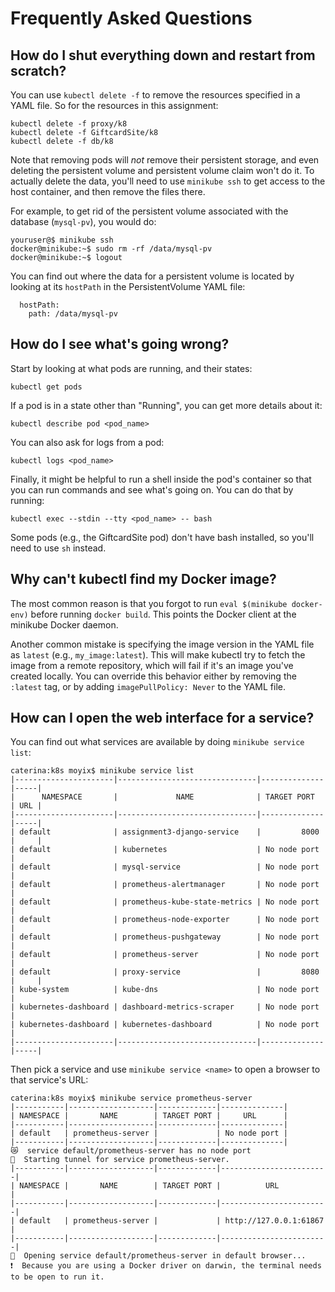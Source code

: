 # Frequently Asked Questions

## How do I shut everything down and restart from scratch?

You can use `kubectl delete -f` to remove the resources specified in a YAML file. So for the resources in this assignment:

```
kubectl delete -f proxy/k8
kubectl delete -f GiftcardSite/k8
kubectl delete -f db/k8
```

Note that removing pods will *not* remove their persistent storage, and even deleting the persistent volume and persistent volume claim won't do it. To actually delete the data, you'll need to use `minikube ssh` to get access to the host container, and then remove the files there.

For example, to get rid of the persistent volume associated with the database (`mysql-pv`), you would do:

```
youruser@$ minikube ssh
docker@minikube:~$ sudo rm -rf /data/mysql-pv
docker@minikube:~$ logout
```

You can find out where the data for a persistent volume is located by looking at its `hostPath` in the PersistentVolume YAML file:

```
  hostPath:
    path: /data/mysql-pv
```

## How do I see what's going wrong?

Start by looking at what pods are running, and their states:

```
kubectl get pods
```

If a pod is in a state other than "Running", you can get more details about it:

```
kubectl describe pod <pod_name>
```

You can also ask for logs from a pod:


```
kubectl logs <pod_name>
```

Finally, it might be helpful to run a shell inside the pod's container so that you can run commands and see what's going on. You can do that by running:

```
kubectl exec --stdin --tty <pod_name> -- bash
```

Some pods (e.g., the GiftcardSite pod) don't have bash installed, so you'll need to use `sh` instead.

## Why can't kubectl find my Docker image?

The most common reason is that you forgot to run `eval $(minikube docker-env)` before running `docker build`. This points the Docker client at the minikube Docker daemon.

Another common mistake is specifying the image version in the YAML file as `latest` (e.g., `my_image:latest`). This will make kubectl try to fetch the image from a remote repository, which will fail if it's an image you've created locally. You can override this behavior either by removing the `:latest` tag, or by adding `imagePullPolicy: Never` to the YAML file.

## How can I open the web interface for a service?

You can find out what services are available by doing `minikube service list`:

```
caterina:k8s moyix$ minikube service list 
|----------------------|-------------------------------|--------------|-----|
|      NAMESPACE       |             NAME              | TARGET PORT  | URL |
|----------------------|-------------------------------|--------------|-----|
| default              | assignment3-django-service    |         8000 |     |
| default              | kubernetes                    | No node port |
| default              | mysql-service                 | No node port |
| default              | prometheus-alertmanager       | No node port |
| default              | prometheus-kube-state-metrics | No node port |
| default              | prometheus-node-exporter      | No node port |
| default              | prometheus-pushgateway        | No node port |
| default              | prometheus-server             | No node port |
| default              | proxy-service                 |         8080 |     |
| kube-system          | kube-dns                      | No node port |
| kubernetes-dashboard | dashboard-metrics-scraper     | No node port |
| kubernetes-dashboard | kubernetes-dashboard          | No node port |
|----------------------|-------------------------------|--------------|-----|
```

Then pick a service and use `minikube service <name>` to open a browser to that service's URL:

```
caterina:k8s moyix$ minikube service prometheus-server
|-----------|-------------------|-------------|--------------|
| NAMESPACE |       NAME        | TARGET PORT |     URL      |
|-----------|-------------------|-------------|--------------|
| default   | prometheus-server |             | No node port |
|-----------|-------------------|-------------|--------------|
😿  service default/prometheus-server has no node port
🏃  Starting tunnel for service prometheus-server.
|-----------|-------------------|-------------|------------------------|
| NAMESPACE |       NAME        | TARGET PORT |          URL           |
|-----------|-------------------|-------------|------------------------|
| default   | prometheus-server |             | http://127.0.0.1:61867 |
|-----------|-------------------|-------------|------------------------|
🎉  Opening service default/prometheus-server in default browser...
❗  Because you are using a Docker driver on darwin, the terminal needs to be open to run it.
```
